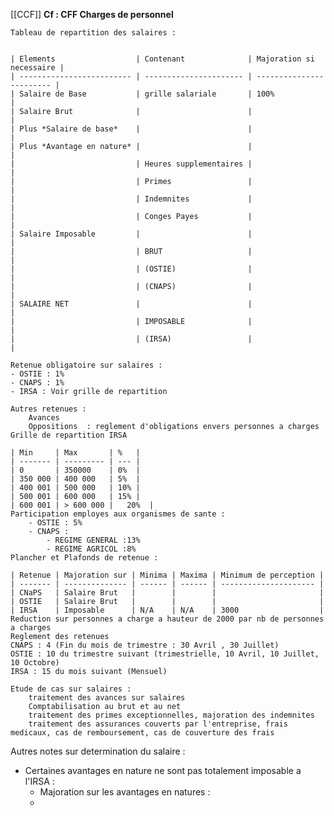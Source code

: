 [[CCF]]
**Cf : CFF Charges de personnel**
	
	Tableau de repartition des salaires : 
	
	
	| Elements                  | Contenant              | Majoration si necessaire |
	| ------------------------- | ---------------------- | ------------------------ |
	| Salaire de Base           | grille salariale       | 100%                     |
	| Salaire Brut              |                        |                          |
	| Plus *Salaire de base*    |                        |                          |
	| Plus *Avantage en nature* |                        |                          |
	|                           | Heures supplementaires |                          |
	|                           | Primes                 |                          |
	|                           | Indemnites             |                          |
	|                           | Conges Payes           |                          |
	| Salaire Imposable         |                        |                          |
	|                           | BRUT                   |                          |
	|                           | (OSTIE)                |                          |
	|                           | (CNAPS)                |                          |
	| SALAIRE NET               |                        |                          |
	|                           | IMPOSABLE              |                          |
	|                           | (IRSA)                 |                          |
	
	Retenue obligatoire sur salaires : 
	- OSTIE : 1%
	- CNAPS : 1%
	- IRSA : Voir grille de repartition
	
	Autres retenues : 
		Avances 
		Oppositions  : reglement d'obligations envers personnes a charges 
	Grille de repartition IRSA
	
	| Min     | Max       | %   |
	| ------- | --------- | --- |
	| 0       | 350000    | 0%  |
	| 350 000 | 400 000   | 5%  |
	| 400 001 | 500 000   | 10% |
	| 500 001 | 600 000   | 15% |
	| 600 001 | > 600 000 |   20%  |
	Participation employes aux organismes de sante : 
		- OSTIE : 5%
		- CNAPS :
			- REGIME GENERAL :13%
			- REGIME AGRICOL :8%
	Plancher et Plafonds de retenue : 
	
	| Retenue | Majoration sur | Minima | Maxima | Minimum de perception |
	| ------- | -------------- | ------ | ------ | --------------------- |
	| CNaPS   | Salaire Brut   |        |        |                       |
	| OSTIE   | Salaire Brut   |        |        |                       |
	| IRSA    | Imposable      | N/A    | N/A    | 3000                  |
	Reduction sur personnes a charge a hauteur de 2000 par nb de personnes a charges 
	Reglement des retenues
	CNAPS : 4 (Fin du mois de trimestre : 30 Avril , 30 Juillet)
	OSTIE : 10 du trimestre suivant (trimestrielle, 10 Avril, 10 Juillet, 10 Octobre)
	IRSA : 15 du mois suivant (Mensuel)
	
	Etude de cas sur salaires : 
		traitement des avances sur salaires
		Comptabilisation au brut et au net
		traitement des primes exceptionnelles, majoration des indemnites 
		traitement des assurances couverts par l'entreprise, frais medicaux, cas de remboursement, cas de couverture des frais 

Autres notes sur determination du salaire : 
- Certaines avantages en nature ne sont pas totalement imposable a l'IRSA : 
	- Majoration sur les avantages en natures : 
	- 